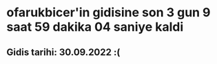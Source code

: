 # ofarukbicer'in gidisine son 3 gun 9 saat 59 dakika 04 saniye kaldi

## Gidis tarihi: 30.09.2022 :(